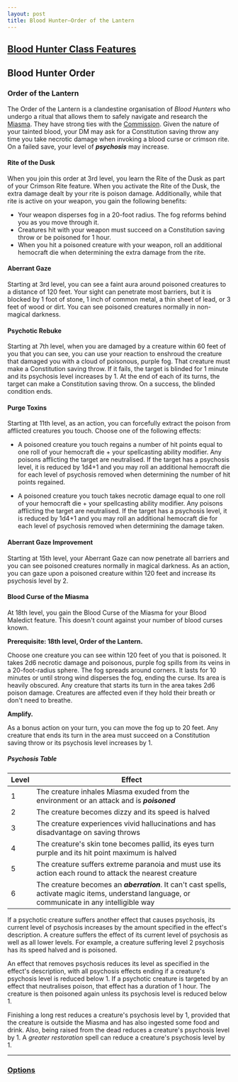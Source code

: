 ```yaml
---
layout: post
title: Blood Hunter—Order of the Lantern
---
```


## [**Blood Hunter Class Features**](https://2014.5e.tools/classes.html#blood%20hunter_bh2022)

## **Blood Hunter Order**

### Order of the Lantern

The Order of the Lantern is a clandestine organisation of *Blood Hunters* who undergo a ritual that allows them to safely navigate and research the [Miasma](lore#the-miasma). They have strong ties with the [Commission](commission). Given the nature of your tainted blood, your DM may ask for a Constitution saving throw any time you take necrotic damage when invoking a blood curse or crimson rite. On a failed save, your level of ***psychosis*** may increase.

#### **Rite of the Dusk**

When you join this order at 3rd level, you learn the Rite of the Dusk as part of your Crimson Rite feature. When you activate the Rite of the Dusk, the extra damage dealt by your rite is poison damage. Additionally, while that rite is active on your weapon, you gain the following benefits:

- Your weapon disperses fog in a 20-foot radius. The fog reforms behind you as you move through it.
- Creatures hit with your weapon must succeed on a Constitution saving throw or be poisoned for 1 hour.
- When you hit a poisoned creature with your weapon, roll an additional hemocraft die when determining the extra damage from the rite.

#### **Aberrant Gaze**

Starting at 3rd level, you can see a faint aura around poisoned creatures to a distance of 120 feet. Your sight can penetrate most barriers, but it is blocked by 1 foot of stone, 1 inch of common metal, a thin sheet of lead, or 3 feet of wood or dirt. You can see poisoned creatures normally in non-magical darkness.

#### **Psychotic Rebuke**

Starting at 7th level, when you are damaged by a creature within 60 feet of you that you can see, you can use your reaction to enshroud the creature that damaged you with a cloud of poisonous, purple fog. That creature must make a Constitution saving throw. If it fails, the target is blinded for 1 minute and its psychosis level increases by 1. At the end of each of its turns, the target can make a Constitution saving throw. On a success, the blinded condition ends.

#### **Purge Toxins**

Starting at 11th level, as an action, you can forcefully extract the poison from afflicted creatures you touch. Choose one of the following effects:

- A poisoned creature you touch regains a number of hit points equal to one roll of your hemocraft die + your spellcasting ability modifier. Any poisons afflicting the target are neutralised. If the target has a psychosis level, it is reduced by 1d4+1 and you may roll an additional hemocraft die for each level of psychosis removed when determining the number of hit points regained.

- A poisoned creature you touch takes necrotic damage equal to one roll of your hemocraft die + your spellcasting ability modifier. Any poisons afflicting the target are neutralised. If the target has a psychosis level, it is reduced by 1d4+1 and you may roll an additional hemocraft die for each level of psychosis removed when determining the damage taken.

#### **Aberrant Gaze Improvement**

Starting at 15th level, your Aberrant Gaze can now penetrate all barriers and you can see poisoned creatures normally in magical darkness. As an action, you can gaze upon a poisoned creature within 120 feet and increase its psychosis level by 2.

#### **Blood Curse of the Miasma**

At 18th level, you gain the Blood Curse of the Miasma for your Blood Maledict feature. This doesn't count against your number of blood curses known.

**Prerequisite: 18th level, Order of the Lantern.**

Choose one creature you can see within 120 feet of you that is poisoned. It takes 2d6 necrotic damage and poisonous, purple fog spills from its veins in a 20-foot-radius sphere. The fog spreads around corners. It lasts for 10 minutes or until strong wind disperses the fog, ending the curse. Its area is heavily obscured. Any creature that starts its turn in the area takes 2d6 poison damage. Creatures are affected even if they hold their breath or don't need to breathe.

**Amplify.**

As a bonus action on your turn, you can move the fog up to 20 feet. Any creature that ends its turn in the area must succeed on a Constitution saving throw or its psychosis level increases by 1.

##### Psychosis Table

| Level | Effect                                                                                                                                            |
|-------|---------------------------------------------------------------------------------------------------------------------------------------------------|
| 1     | The creature inhales Miasma exuded from the environment or an attack and is ***poisoned***                                                        |
| 2     | The creature becomes dizzy and its speed is halved                                                                                                |
| 3     | The creature experiences vivid hallucinations and has disadvantage on saving throws                                                               |
| 4     | The creature's skin tone becomes pallid, its eyes turn purple and its hit point maximum is halved                                                 |
| 5     | The creature suffers extreme paranoia and must use its action each round to attack the nearest creature                                           |
| 6     | The creature becomes an ***aberration***. It can't cast spells, activate magic items, understand language, or communicate in any intelligible way |

If a psychotic creature suffers another effect that causes psychosis, its current level of psychosis increases by the amount specified in the effect's description. A creature suffers the effect of its current level of psychosis as well as all lower levels. For example, a creature suffering level 2 psychosis has its speed halved and is poisoned.

An effect that removes psychosis reduces its level as specified in the effect's description, with all psychosis effects ending if a creature's psychosis level is reduced below 1. If a psychotic creature is targeted by an effect that neutralises poison, that effect has a duration of 1 hour. The creature is then poisoned again unless its psychosis level is reduced below 1.

Finishing a long rest reduces a creature's psychosis level by 1, provided that the creature is outside the Miasma and has also ingested some food and drink. Also, being raised from the dead reduces a creature's psychosis level by 1. A *greater restoration* spell can reduce a creature's psychosis level by 1.

---

### **[Options](../../../options)**
